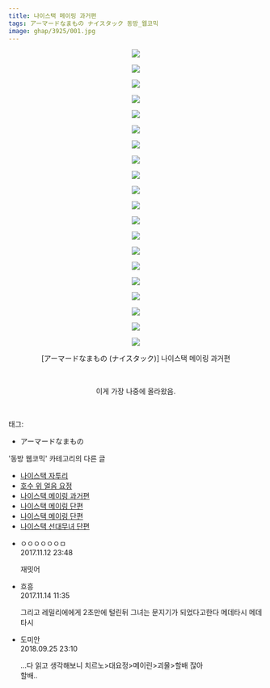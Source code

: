```yaml
---
title: 나이스택 메이링 과거편
tags: アーマードなまもの ナイスタック 동방_웹코믹
image: ghap/3925/001.jpg
---
```

<div class="article">
<p style="text-align: center; clear: none; float: none;"><img src="{{ site.nasurl }}/ghap/3925/001.jpg"/></p>
<p style="text-align: center; clear: none; float: none;"><img src="{{ site.nasurl }}/ghap/3925/002.jpg"/></p>
<p style="text-align: center; clear: none; float: none;"><img src="{{ site.nasurl }}/ghap/3925/003.jpg"/></p>
<p style="text-align: center; clear: none; float: none;"><img src="{{ site.nasurl }}/ghap/3925/004.jpg"/></p>
<p style="text-align: center; clear: none; float: none;"><img src="{{ site.nasurl }}/ghap/3925/005.jpg"/></p>
<p style="text-align: center; clear: none; float: none;"><img src="{{ site.nasurl }}/ghap/3925/006.jpg"/></p>
<p style="text-align: center; clear: none; float: none;"><img src="{{ site.nasurl }}/ghap/3925/007.jpg"/></p>
<p style="text-align: center; clear: none; float: none;"><img src="{{ site.nasurl }}/ghap/3925/008.jpg"/></p>
<p style="text-align: center; clear: none; float: none;"><img src="{{ site.nasurl }}/ghap/3925/009.jpg"/></p>
<p style="text-align: center; clear: none; float: none;"><img src="{{ site.nasurl }}/ghap/3925/010.jpg"/></p>
<p style="text-align: center; clear: none; float: none;"><img src="{{ site.nasurl }}/ghap/3925/011.jpg"/></p>
<p style="text-align: center; clear: none; float: none;"><img src="{{ site.nasurl }}/ghap/3925/012.jpg"/></p>
<p style="text-align: center; clear: none; float: none;"><img src="{{ site.nasurl }}/ghap/3925/013.jpg"/></p>
<p style="text-align: center; clear: none; float: none;"><img src="{{ site.nasurl }}/ghap/3925/014.jpg"/></p>
<p style="text-align: center; clear: none; float: none;"><img src="{{ site.nasurl }}/ghap/3925/015.jpg"/></p>
<p style="text-align: center; clear: none; float: none;"><img src="{{ site.nasurl }}/ghap/3925/016.jpg"/></p>
<p style="text-align: center; clear: none; float: none;"><img src="{{ site.nasurl }}/ghap/3925/017.jpg"/></p>
<p style="text-align: center; clear: none; float: none;"><img src="{{ site.nasurl }}/ghap/3925/018.jpg"/></p>
<p style="text-align: center; clear: none; float: none;"><img src="{{ site.nasurl }}/ghap/3925/019.jpg"/></p>
<p style="text-align: center; clear: none; float: none;"><img src="{{ site.nasurl }}/ghap/3925/020.jpg"/></p>
<p style="text-align: center; clear: none; float: none;">[アーマードなまもの (ナイスタック)] 나이스택 메이링 과거편</p>
<p style="text-align: center; clear: none; float: none;"><br/></p>
<p style="text-align: center; clear: none; float: none;">이게 가장 나중에 올라왔음.</p>
<p><br/></p>
</div><div class="tagTrail">
<p>태그: </p>
<ul>
<li>アーマードなまもの</li>
</ul>
</div><div class="another">
<p>'동방 웹코믹' 카테고리의 다른 글</p>
<ul>
<li><a href="/2017-10-28-ghap_3933">나이스택 자투리</a></li>
<li><a href="/2017-10-28-ghap_3931">호수 위 얼음 요정</a></li>
<li><a href="/2017-10-27-ghap_3925">나이스택 메이링 과거편</a></li>
<li><a href="/2017-10-27-ghap_3924">나이스택 메이링 단편</a></li>
<li><a href="/2017-10-27-ghap_3923">나이스택 메이링 단편</a></li>
<li><a href="/2017-10-27-ghap_3922">나이스택 선대무녀 단편</a></li>
</ul>
</div><div class="cb_module cb_fluid">
<div class="cb_wrt cb_profile">
<div class="comment">
<ul>
<li class="cb_thumb_off" id="comment15128102">
<div class="cb_comment_area">
<div class="cb_info_area">
<div class="cb_section">
<span class="cb_nick_name">ㅇㅇㅇㅇㅇㅇㅁ</span>
</div>
<div class="cb_section">
<span class="cb_date">2017.11.12 23:48 </span>
</div>
</div>
<div class="cb_dsc_comment">
<p class="cb_dsc">
											재밋어
										</p>
</div>
</div></li>
<li class="cb_thumb_off" id="comment15129059">
<div class="cb_comment_area">
<div class="cb_info_area">
<div class="cb_section">
<span class="cb_nick_name">흐흥</span>
</div>
<div class="cb_section">
<span class="cb_date">2017.11.14 11:35 </span>
</div>
</div>
<div class="cb_dsc_comment">
<p class="cb_dsc">
											그리고 레밀리에에게 2초만에 털린뒤 그녀는 문지기가 되었다고한다 메데타시 메데타시
										</p>
</div>
</div></li>
<li class="cb_thumb_off" id="comment15339699">
<div class="cb_comment_area">
<div class="cb_info_area">
<div class="cb_section">
<span class="cb_nick_name">도미안</span>
</div>
<div class="cb_section">
<span class="cb_date">2018.09.25 23:10 </span>
</div>
</div>
<div class="cb_dsc_comment">
<p class="cb_dsc">
											...다 읽고 생각해보니 치르노&gt;대요정&gt;메이린&gt;괴물&gt;할배 잖아<br/>
할배..
										</p>
</div>
</div></li>
</ul>
</div>
</div><!-- commentList close -->
</div>